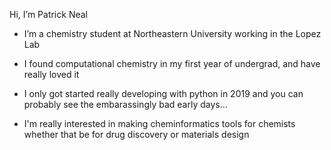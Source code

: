 Hi, I’m Patrick Neal
- I’m a chemistry student at Northeastern University working in the Lopez Lab

- I found computational chemistry in my first year of undergrad, and have really loved it

- I only got started really developing with python in 2019 and you can probably see the 
  embarassingly bad early days...
  
- I'm really interested in making cheminformatics tools for chemists
  whether that be for drug discovery or materials design 

<!---
neal-p/neal-p is a ✨ special ✨ repository because its `README.md` (this file) appears on your GitHub profile.
You can click the Preview link to take a look at your changes.
--->
